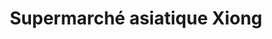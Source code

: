 ---
title: "Supermarché asiatique Xiong"
url: /dammarie-les-lys/supermarche-asiatique-xiong/
shop: supermarché
---